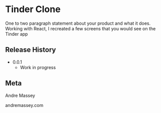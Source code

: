 # Tinder Clone
One to two paragraph statement about your product and what it does.
Working with React, I recreated a few screens that you would see on the Tinder app

## Release History
* 0.0.1
    * Work in progress
## Meta
Andre Massey 

andremassey.com 
